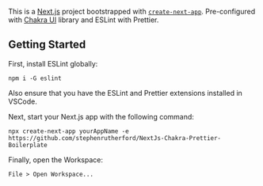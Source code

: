 This is a [Next.js](https://nextjs.org/) project bootstrapped with [`create-next-app`](https://github.com/vercel/next.js/tree/canary/packages/create-next-app). Pre-configured with [Chakra UI](https://chakra-ui.com/) library and ESLint with Prettier.

## Getting Started

First, install ESLint globally:

```
npm i -G eslint
```
Also ensure that you have the ESLint and Prettier extensions installed in VSCode.

Next, start your Next.js app with the following command:

```
npx create-next-app yourAppName -e https://github.com/stephenrutherford/NextJs-Chakra-Prettier-Boilerplate
```
Finally, open the Workspace:
```
File > Open Workspace...
